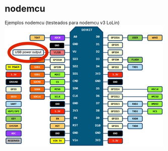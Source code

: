 # nodemcu
Ejemplos nodemcu (testeados para nodemcu v3 LoLin)
![pinout de nodemcu v3 - LoLin](https://github.com/mlinaje/nodemcu/blob/master/pinout-nodemcu-v3.jpg?raw=true)
